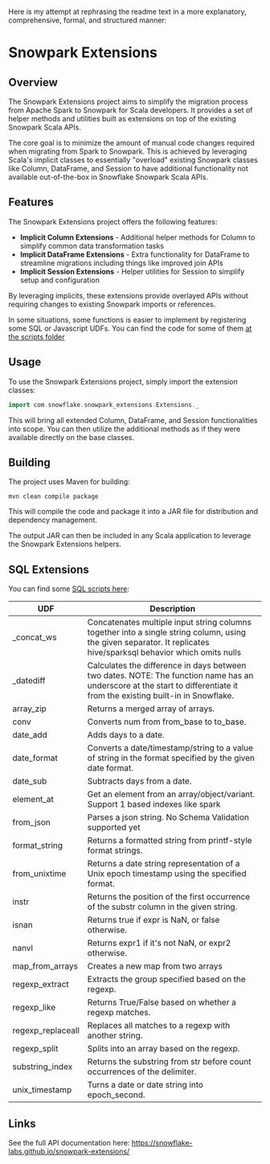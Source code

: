 Here is my attempt at rephrasing the readme text in a more explanatory, comprehensive, formal, and structured manner:

# Snowpark Extensions

## Overview

The Snowpark Extensions project aims to simplify the migration process from Apache Spark to Snowpark for Scala developers. It provides a set of helper methods and utilities built as extensions on top of the existing Snowpark Scala APIs. 

The core goal is to minimize the amount of manual code changes required when migrating from Spark to Snowpark. This is achieved by leveraging Scala's implicit classes to essentially "overload" existing Snowpark classes like Column, DataFrame, and Session to have additional functionality not available out-of-the-box in Snowflake Snowpark Scala APIs.

## Features

The Snowpark Extensions project offers the following features:

- **Implicit Column Extensions** - Additional helper methods for Column to simplify common data transformation tasks
- **Implicit DataFrame Extensions** - Extra functionality for DataFrame to streamline migrations including things like improved join APIs
- **Implicit Session Extensions** - Helper utilities for Session to simplify setup and configuration

By leveraging implicits, these extensions provide overlayed APIs without requiring changes to existing Snowpark imports or references.

In some situations, some functions is easier to implement by registering some SQL or Javascript UDFs. You can find the code for some of them [at the scripts folder](https://github.com/Snowflake-Labs/snowpark-extensions/tree/main/scripts)

## Usage

To use the Snowpark Extensions project, simply import the extension classes:

```scala 
import com.snowflake.snowpark_extensions.Extensions._
```

This will bring all extended Column, DataFrame, and Session functionalities into scope. You can then utilize the additional methods as if they were available directly on the base classes.

## Building

The project uses Maven for building:

```
mvn clean compile package
```

This will compile the code and package it into a JAR file for distribution and dependency management.

The output JAR can then be included in any Scala application to leverage the Snowpark Extensions helpers.

## SQL Extensions

You can find some [SQL scripts here](https://github.com/Snowflake-Labs/snowpark-extensions/tree/main/scripts):

| UDF               | Description                                                              |
|-------------------|--------------------------------------------------------------------------|
| _concat_ws         | Concatenates multiple input string columns together into a single string column, using the given separator. It replicates hive/sparksql behavior which omits nulls|
| _datediff          | Calculates the difference in days between two dates. NOTE: The function name has an underscore at the start to differentiate it from the existing built-in in Snowflake. |
| array_zip          | Returns a merged array of arrays. |
| conv               | Converts num from from_base to to_base. |
| date_add           | Adds days to a date. |
| date_format        | Converts a date/timestamp/string to a value of string in the format specified by the given date format. |
| date_sub           | Subtracts days from a date. |
| element_at         | Get an element from an array/object/variant. Support 1 based indexes like spark |
| from_json          | Parses a json string. No Schema Validation supported yet | 
| format_string      | Returns a formatted string from printf-style format strings. |
| from_unixtime      | Returns a date string representation of a Unix epoch timestamp using the specified format. |
| instr              | Returns the position of the first occurrence of the substr column in the given string. |
| isnan              | Returns true if expr is NaN, or false otherwise. |
| nanvl              | Returns expr1 if it's not NaN, or expr2 otherwise. |
| map_from_arrays    | Creates a new map from two arrays |
| regexp_extract     | Extracts the group specified based on the regexp. |
| regexp_like        | Returns True/False based on whether a regexp matches. |
| regexp_replaceall  | Replaces all matches to a regexp with another string. |
| regexp_split       | Splits into an array based on the regexp. |
| substring_index    | Returns the substring from str before count occurrences of the delimiter. |
| unix_timestamp     | Turns a date or date string into epoch_second. |


## Links

See the full API documentation here:
https://snowflake-labs.github.io/snowpark-extensions/
